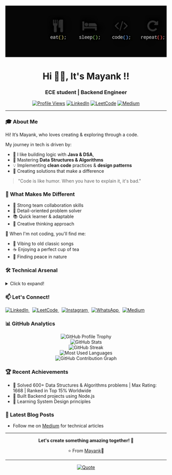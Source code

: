 ![logo](https://github.com/mayank1327/mayank1327/blob/main/codeWord3.jpeg)

<h1 align="center"> Hi 🙋‍♂️, It's Mayank !! </h1>
<h3 align="center">ECE student | Backend Engineer </h3>

<div align="center">
  
  [![Profile Views](https://komarev.com/ghpvc/?username=mayank1327&label=Profile%20views&color=0e75b6&style=flat)](https://github.com/mayank1327)
  [![LinkedIn](https://img.shields.io/badge/LinkedIn-Connect-blue)](https://linkedin.com/in/mayank1327)
  [![LeetCode](https://img.shields.io/badge/LeetCode-Profile-orange)](https://leetcode.com/mayank1327/)
  [![Medium](https://img.shields.io/badge/Medium-Follow-green)](https://medium.com/@mayank1327)
  
</div>

---

###  🎓 About Me

Hi! It’s Mayank, who loves creating & exploring through a code.

My journey in tech is driven by:
- 🔭 I like building logic with **Java & DSA**,
- 🌱 Mastering **Data Structures & Algorithms**
- 💡 Implementing **clean code** practices & **design patterns**
- 🎯 Creating solutions that make a difference

> "Code is like humor. When you have to explain it, it's bad." 

### 👀 What Makes Me Different

- 🤝 Strong team collaboration skills
- 🎯 Detail-oriented problem solver
- 📚 Quick learner & adaptable
- 💭 Creative thinking approach


🥂 When I'm not coding, you'll find me:

- 🎵 Vibing to old classic songs
- ☕ Enjoying a perfect cup of tea
- 🌿 Finding peace in nature

### 🛠 Technical Arsenal

<details>
<summary>Click to expand!</summary>

#### Programming Languages
```
- Java (Advanced)
- JavaScript (Proficient)
- C++ (Intermediate)
```

#### Web Development
```
Frontend:
- React.js
- HTML5 & CSS3
- Material-UI
- Tailwind CSS
- Bootstrap

Backend:
- Node.js
- Express.js
- RESTful APIs
```

#### Databases
```
- MongoDB
- MySQL
```

#### Tools & Technologies
```
- Git & GitHub
- Postman
- VS Code
- Eclipse
```

#### Computer Science Fundamentals
```
- Data Structures
- Algorithms
- Object-Oriented Programming
- Design Patterns
- System Design (Basic)
```
</details>

### 📫 Let's Connect!

<p align="left">
  <!-- LinkedIn -->
  <a href="https://linkedin.com/in/mayank1327" target="_blank">
    <img src="https://raw.githubusercontent.com/rahuldkjain/github-profile-readme-generator/master/src/images/icons/Social/linked-in-alt.svg" alt="LinkedIn" height="30" width="30"/>
  </a>
  &nbsp;
  <!-- LeetCode -->
  <a href="https://leetcode.com/mayank1327/" target="_blank">
    <img src="https://upload.wikimedia.org/wikipedia/commons/1/19/LeetCode_logo_black.png" alt="LeetCode" height="30" width="30"/>
  </a>
  &nbsp;
  <!-- Instagram -->
  <a href="https://instagram.com/kanaporwal_" target="_blank">
    <img src="https://upload.wikimedia.org/wikipedia/commons/a/a5/Instagram_icon.png" alt="Instagram" height="30" width="30"/>
  </a>
&nbsp;
  <!-- WhatsApp -->
  <a href="https://wa.me/917898951327" target="_blank">
    <img src="https://upload.wikimedia.org/wikipedia/commons/6/6b/WhatsApp.svg" alt="WhatsApp" height="30" width="30"/>
  </a>
  &nbsp;
  <!-- Medium -->
  <a href="https://medium.com/@mayank1327" target="_blank">
    <img src="https://cdn.iconscout.com/icon/free/png-256/medium-47-433633.png" alt="Medium" height="30" width="30"/>
  </a>
</p>

### 📊 GitHub Analytics

<div align="center">

  <!-- GitHub Profile Trophy -->
  <img src="https://github-profile-trophy.vercel.app/?username=mayank1327&theme=darkhub&row=1&column=6&margin-w=15&margin-h=15" alt="GitHub Profile Trophy" />

  <br/>

  <!-- GitHub Stats Card -->
  <img src="https://github-readme-stats.vercel.app/api?username=mayank1327&show_icons=true&theme=radical&hide_border=true&count_private=true" alt="GitHub Stats" />

  <br/>

  <!-- GitHub Streak Stats -->
  <img src="https://github-readme-streak-stats.herokuapp.com/?user=mayank1327&theme=radical&hide_border=true" alt="GitHub Streak" />

  <br/>

  <!-- Top Languages Card -->
  <img src="https://github-readme-stats.vercel.app/api/top-langs/?username=mayank1327&layout=compact&theme=radical&hide_border=true" alt="Most Used Languages" />

  <br/>

  <!-- GitHub Contributions Graph (optional, adds a nice visual touch) -->
  <img src="https://github-readme-activity-graph.vercel.app/graph?username=mayank1327&theme=radical&hide_border=true" alt="GitHub Contribution Graph" />

</div>

### 🏆 Recent Achievements

- 🐣 Solved 600+ Data Structures & Algorithms problems | Max Rating: 1668 | Ranked in Top 15% Worldwide
- 🐒 Built Backend projects using Node.js
- 🦦 Learning System Design principles

### 📝 Latest Blog Posts
<!-- BLOG-POST-LIST:START -->
- Follow me on [Medium](https://medium.com/@mayank1327) for technical articles
<!-- BLOG-POST-LIST:END -->

---

<div align="center">
  <b>Let's create something amazing together! 🚀</b>
  
  ⭐️ From [Mayank](https://github.com/mayank1327)🍁
</div>

---

<div align="center">
  
  [![Quote](https://quotes-github-readme.vercel.app/api?type=horizontal&theme=radical)](https://github.com/mayank1327)
  
</div>

